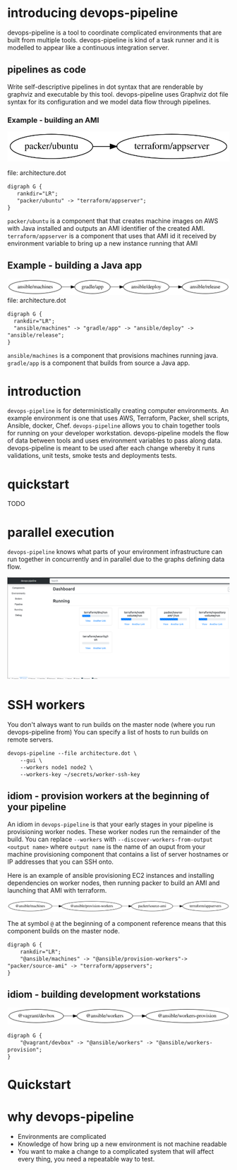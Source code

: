 # introducing devops-pipeline

devops-pipeline is a tool to coordinate complicated environments that are built from multiple tools. devops-pipeline is kind of a task runner and it is modelled to appear like a continuous integration server.

## pipelines as code

Write self-descriptive pipelines in dot syntax that are renderable by graphviz and executable by this tool. devops-pipeline uses Graphviz dot file syntax for its configuration and we model data flow through pipelines.

### Example - building an AMI
![](java-server.svg)

file: architecture.dot
```
digraph G {
   rankdir="LR";
   "packer/ubuntu" -> "terraform/appserver";
}
```
`packer/ubuntu` is a component that that creates machine images on AWS with Java installed and outputs an AMI identifier of the created AMI.
`terraform/appserver` is a component that uses that AMI id it received by environment variable to bring up a new instance running that AMI

## Example - building a Java app
![](gradle-app.svg)
file: architecture.dot
```
digraph G {
  rankdir="LR";
  "ansible/machines" -> "gradle/app" -> "ansible/deploy" -> "ansible/release";
}
```
`ansible/machines` is a component that provisions machines running java.
`gradle/app` is a component that builds from source a Java app.

# introduction

`devops-pipeline` is for deterministically creating computer environments. An example environment is one that uses AWS, Terraform, Packer, shell scripts, Ansible, docker, Chef. `devops-pipeline` allows you to chain together tools for running on your developer workstation. devops-pipeline models the flow of data between tools and uses environment variables to pass along data. devops-pipeline is meant to be used after each change whereby it runs validations, unit tests, smoke tests and deployments tests.

# quickstart

TODO

# parallel execution

`devops-pipeline` knows what parts of your environment infrastructure can run together in concurrently and in parallel due to the graphs defining data flow.

![pipeline-running](parallel-components.png)

# SSH workers

You don't always want to run builds on the master node (where you run devops-pipeline from) You can specify a list of hosts to run builds on remote servers.

```
devops-pipeline --file architecture.dot \
    --gui \
    --workers node1 node2 \
    --workers-key ~/secrets/worker-ssh-key
```

## idiom - provision workers at the beginning of your pipeline

An idiom in `devops-pipeline` is that your early stages in your pipeline is provisioning worker nodes. These worker nodes run the remainder of the build. You can replace `--workers` with `--discover-workers-from-output <output name>` where `output name` is the name of an ouput from your machine provisioning component that contains a list of server hostnames or IP addresses that you can SSH onto.

Here is an example of ansible provisioning EC2 instances and installing dependencies on worker nodes, then running packer to build an AMI and launching that AMI with terraform.

![](worker-provisioning.svg)

The at symbol `@` at the beginning of a component reference means that this component builds on the master node.

```
digraph G {
	rankdir="LR";
	"@ansible/machines" -> "@ansible/provision-workers"-> "packer/source-ami" -> "terraform/appservers";
}
```

## idiom - building development workstations

![](devbox.svg)

```
digraph G {
	"@vagrant/devbox" -> "@ansible/workers" -> "@ansible/workers-provision";
}
```

# Quickstart



# why devops-pipeline

* Environments are complicated
* Knowledge of how bring up a new environment is not machine readable
* You want to make a change to a complicated system that will affect every thing, you need a repeatable way to test.

